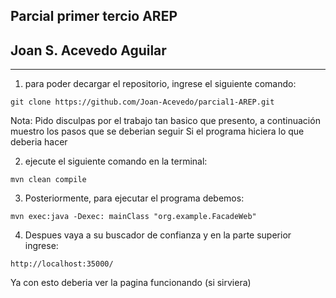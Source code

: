 ## Parcial primer tercio AREP 
## Joan S. Acevedo Aguilar 
---
1. para poder decargar el repositorio, ingrese el siguiente comando:

`git clone https://github.com/Joan-Acevedo/parcial1-AREP.git`


Nota: Pido disculpas por el trabajo tan basico que presento, a continuación muestro los pasos que se deberian seguir
Si el programa hiciera lo que deberia hacer

2. ejecute el siguiente comando en la terminal:

`mvn clean compile`

3. Posteriormente, para ejecutar el programa debemos:

`mvn exec:java -Dexec: mainClass "org.example.FacadeWeb"`

4. Despues vaya a su buscador de confianza y en la parte superior ingrese:

`http://localhost:35000/`

Ya con esto deberia ver la pagina funcionando (si sirviera)
